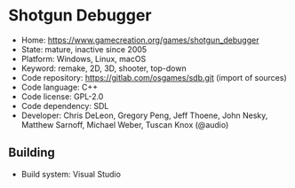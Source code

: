 # Shotgun Debugger

- Home: https://www.gamecreation.org/games/shotgun_debugger
- State: mature, inactive since 2005
- Platform: Windows, Linux, macOS
- Keyword: remake, 2D, 3D, shooter, top-down
- Code repository: https://gitlab.com/osgames/sdb.git (import of sources)
- Code language: C++
- Code license: GPL-2.0
- Code dependency: SDL
- Developer: Chris DeLeon, Gregory Peng, Jeff Thoene, John Nesky, Matthew Sarnoff, Michael Weber, Tuscan Knox (@audio)

## Building

- Build system: Visual Studio
